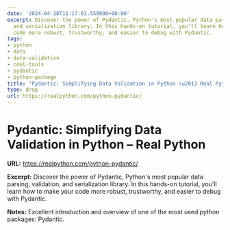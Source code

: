 ```yaml
---
date: '2024-04-20T11:17:01.559000+00:00'
excerpt: Discover the power of Pydantic, Python's most popular data parsing, validation,
  and serialization library. In this hands-on tutorial, you'll learn how to make your
  code more robust, trustworthy, and easier to debug with Pydantic.
tags:
- python
- data
- data-validation
- cool-tools
- pydantic
- python-package
title: "Pydantic: Simplifying Data Validation in Python \u2013 Real Python"
type: drop
url: https://realpython.com/python-pydantic/
---
```


# Pydantic: Simplifying Data Validation in Python – Real Python

**URL:** https://realpython.com/python-pydantic/

**Excerpt:** Discover the power of Pydantic, Python's most popular data parsing, validation, and serialization library. In this hands-on tutorial, you'll learn how to make your code more robust, trustworthy, and easier to debug with Pydantic.

**Notes:**
Excellent introduction and overview of one of the most used python packages: Pydantic. 
